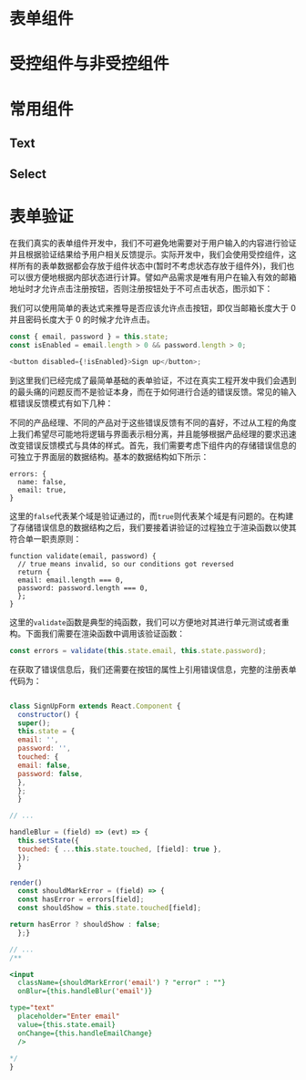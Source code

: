 # 表单组件

# 受控组件与非受控组件

# 常用组件

## Text

## Select

# 表单验证

在我们真实的表单组件开发中，我们不可避免地需要对于用户输入的内容进行验证并且根据验证结果给予用户相关反馈提示。实际开发中，我们会使用受控组件，这样所有的表单数据都会存放于组件状态中(暂时不考虑状态存放于组件外)，我们也可以很方便地根据内部状态进行计算。譬如产品需求是唯有用户在输入有效的邮箱地址时才允许点击注册按钮，否则注册按钮处于不可点击状态，图示如下：

我们可以使用简单的表达式来推导是否应该允许点击按钮，即仅当邮箱长度大于 0 并且密码长度大于 0 的时候才允许点击。

```js
const { email, password } = this.state;
const isEnabled = email.length > 0 && password.length > 0;

<button disabled={!isEnabled}>Sign up</button>;
```

到这里我们已经完成了最简单基础的表单验证，不过在真实工程开发中我们会遇到的最头痛的问题反而不是验证本身，而在于如何进行合适的错误反馈。常见的输入框错误反馈模式有如下几种：

不同的产品经理、不同的产品对于这些错误反馈有不同的喜好，不过从工程的角度上我们希望尽可能地将逻辑与界面表示相分离，并且能够根据产品经理的要求迅速改变错误反馈模式与具体的样式。首先，我们需要考虑下组件内的存储错误信息的可独立于界面层的数据结构。基本的数据结构如下所示：

```
errors: {
  name: false,
  email: true,
}
```

这里的`false`代表某个域是验证通过的，而`true`则代表某个域是有问题的。在构建了存储错误信息的数据结构之后，我们要接着讲验证的过程独立于渲染函数以使其符合单一职责原则：

```
function validate(email, password) {
  // true means invalid, so our conditions got reversed
  return {
  email: email.length === 0,
  password: password.length === 0,
  };
}
```

这里的`validate`函数是典型的纯函数，我们可以方便地对其进行单元测试或者重构。下面我们需要在渲染函数中调用该验证函数：

```js
const errors = validate(this.state.email, this.state.password);
```

在获取了错误信息后，我们还需要在按钮的属性上引用错误信息，完整的注册表单代码为：

```jsx

class SignUpForm extends React.Component {
  constructor() {
  super();
  this.state = {
  email: '',
  password: '',
  touched: {
  email: false,
  password: false,
  },
  };
  }

// ...

handleBlur = (field) => (evt) => {
  this.setState({
  touched: { ...this.state.touched, [field]: true },
  });
  }

render()
  const shouldMarkError = (field) => {
  const hasError = errors[field];
  const shouldShow = this.state.touched[field];

return hasError ? shouldShow : false;
  };}

// ...
/**

<input
  className={shouldMarkError('email') ? "error" : ""}
  onBlur={this.handleBlur('email')}

type="text"
  placeholder="Enter email"
  value={this.state.email}
  onChange={this.handleEmailChange}
  />
 
*/
}

```
